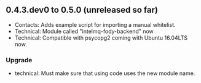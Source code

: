 ## 0.4.3.dev0 to 0.5.0 (unreleased so far)
 * Contacts: Adds example script for importing a manual whitelist.
 * Technical: Module called "intelmq-fody-backend" now
 * Technical: Compatible with psycopg2 coming with Ubuntu 16.04LTS now.

### Upgrade
 * technical: Must make sure that using code uses the new module name.
